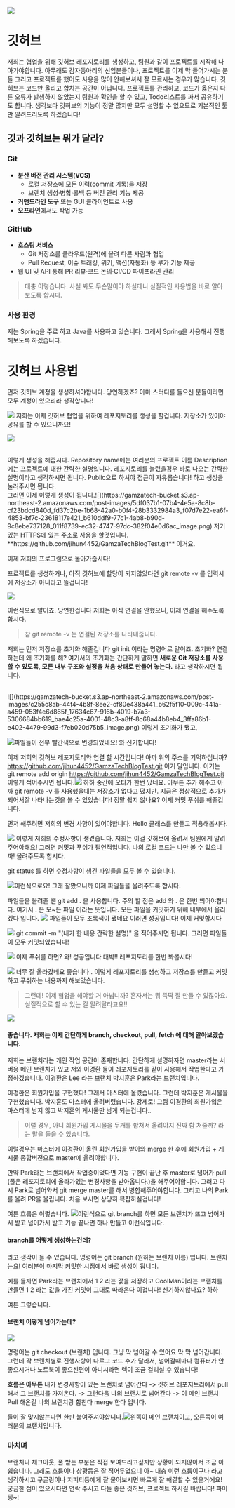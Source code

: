 ![](https://gamzatech-bucket.s3.ap-northeast-2.amazonaws.com/post-images/cfd9c9d5-92dd-4cd5-965b-623a8c713603_467134f9-93e5-4991-9f2d-1ff9f2c896ce_f85f0323-893b-4f89-a889-c94c00115150_8d211878-c2fe-4f4c-a17e-6e21a5853133_63993e74-2b0b-4b1c-978b-0b4aafaf3192_image.png)

# 깃허브

저희는 협업을 위해 깃허브 레포지토리를 생성하고, 팀원과 같이 프로젝트를 시작해 나아가야합니다.
아무래도 감자동아리의 신입분들이나, 프로젝트를 이제 막 들어가시는 분들 그리고 프로젝트를 했어도 
사용을 많이 안해보셔서 잘 모르시는 경우가 많습니다. 깃허브는 코드만 올리고 합치는 공간이 아닙니다. 
프로젝트를 관리하고, 코드가 옳은지 다른 오류가 발생하지 않았는지 팀원과 확인을 할 수 있고,
Todo리스트를 짜서 공유하기도 합니다. 생각보다 깃허브의 기능이 정말 많지만 모두 설명할 수 없으므로
 기본적인 툴만 알려드리도록 하겠습니다!

## 깃과 깃허브는 뭐가 달라?

### Git

* **분산 버전 관리 시스템(VCS)**
    * 로컬 저장소에 모든 이력(commit 기록)을 저장
    * 브랜치 생성·병합·롤백 등 버전 관리 기능 제공
* **커맨드라인 도구** 또는 GUI 클라이언트로 사용
* **오프라인**에서도 작업 가능

### GitHub

* **호스팅 서비스**
    * Git 저장소를 클라우드(원격)에 올려 다른 사람과 협업
    * Pull Request, 이슈 트래킹, 위키, 액션(자동화) 등 부가 기능 제공
* 웹 UI 및 API 통해 PR 리뷰·코드 논의·CI/CD 파이프라인 관리

> 대충 이렇습니다. 사실 봐도 무슨말이야 하실테니 실질적인 사용법을 바로 알아보도록 합시다.

### 사용 환경

저는 Spring을 주로 하고 Java를 사용하고 있습니다. 그래서 Spring을 사용해서 진행해보도록 하겠습니다.

# 깃허브 사용법

먼저 깃허브 계정을 생성하셔야합니다. 당연하겠죠? 아마 스터디를 들으신 분들이라면 모두 계정이 있으리라 생각합니다!

![](https://gamzatech-bucket.s3.ap-northeast-2.amazonaws.com/post-images/919fa53e-f3d2-43c8-99c1-f4c6938ddc89_d4f0d806-7cf5-4774-96b3-30dbdb948403_3f55f574-4689-4026-8539-3d6d783be902_b9344861-1047-47d9-8bfb-5f8e76f46496_c03ac372-7aa5-42a5-9489-9c8d8948766c_image.png)
저희는 이제 깃허브 협업을 위하여 레포지토리를 생성을 할겁니다. 저장소가 있어야 공유를 할 수 있으니까요!

![](https://gamzatech-bucket.s3.ap-northeast-2.amazonaws.com/post-images/e929296c-211a-4325-a7fe-638506d95559_e30af1d6-59ae-46d9-9209-4cfda74c890f_b4626e3a-7d3f-4980-8416-c25839d9cf6f_239afd0b-0ce5-42c1-bdb8-4eeeb3ae6a1e_4f6b5623-65e1-4601-8039-eaa8f3cb58cf_image.png)

<br>
이렇게 생성을 해줍시다. Repository name에는 여러분의 프로젝트 이름
Description에는 프로젝트에 대한 간략한 설명입니다. 레포지토리를 눌렀을경우 바로 나오는 간략한 설명이라고 생각하시면 됩니다.
Public으로 하셔야 접근이 자유롭습니다! 하고 생성을 눌러주시면 됩니다.

<br>
그러면 이제 이렇게 생성이 됩니다.![](https://gamzatech-bucket.s3.ap-northeast-2.amazonaws.com/post-images/5df037b1-07b4-4e5a-8c8b-cf23bdcd840d_fd37c2be-1b68-42a0-b0f4-28b3332984a3_f07d7e22-ea6f-4853-bf7c-23618117e421_b610ddf9-77c1-4ab8-b90d-9c8ebe737128_011f8739-ec32-4747-97dc-382f04e0d6ac_image.png)
저기 있는 HTTPS에 있는 주소로 사용을 할것입니다.
**https://github.com/jihun4452/GamzaTechBlogTest.git** 이거요.

이제 저희의 프로그램으로 돌아가줍시다!

프로젝트를 생성하거나, 아직 깃허브에 할당이 되지않았다면 git remote -v 를 입력시에 저장소가 아니라고 뜰겁니다!

![](https://gamzatech-bucket.s3.ap-northeast-2.amazonaws.com/post-images/9df2888b-7ef8-4c99-9406-c4ecc402c3ff_d3cd4241-9cea-4ad4-af56-8bc6dd287a04_e3a2acce-5f87-4dec-b2c4-e21306ba1228_498a515c-4337-4067-89e7-e4098e38eb19_55853d72-a9bf-4412-973a-ef07e067ff27_image.png)

이런식으로 말이죠. 당연한겁니다 저희는 아직 연결을 안했으니, 이제 연결을 해주도록 합시다.

> 참 git remote -v 는 연결된 저장소를 나타내줍니다.

저희는 먼저 저장소를 초기화 해줄겁니다 git init 이라는 명령어로 말이죠. 초기화? 연결하는데 왜 초기화를 해?
여기서의 초기화는 간단하게 말하면 **새로운 Git 저장소를 사용할 수 있도록, 모든 내부 구조와 설정을 처음 상태로 만들어 놓는다.**
 라고 생각하시면 됩니다.

<br>
![](https://gamzatech-bucket.s3.ap-northeast-2.amazonaws.com/post-images/c255c8ab-44f4-4b8f-8ee2-cf80e438a441_b62f5f10-009c-441a-a459-053f4e6d865f_17634c67-916b-4019-b7a3-5306684bb619_bae4c25a-4001-48c3-a8ff-8c68a44b8eb4_3ffa86b1-e402-4479-99d3-f7eb020d75b5_image.png)
이렇게 초기화가 됐고, 

![](https://gamzatech-bucket.s3.ap-northeast-2.amazonaws.com/post-images/dd21e205-ca79-48ae-b3e3-0d1c599f6cb5_0885c99f-36a5-4206-8030-df317f7c648f_57377ff4-f3b2-467a-a8d0-60d4500eda97_b1aac0e7-7ef0-4972-9e05-0ae2ac60ee24_9fbd8f22-847b-443a-98eb-3d9f6758f905_image.png)파일들이 전부 빨간색으로 변경되었네요! 와 신기합니다!

이제 저희의 깃허브 레포지토리와 연결 할 시간입니다! 아까 위의 주소를 기억하십니까? https://github.com/jihun4452/GamzaTechBlogTest.git 이거 말입니다.
이거는 git remote add origin https://github.com/jihun4452/GamzaTechBlogTest.git 이렇게 적어주시면 됩니다.![](https://gamzatech-bucket.s3.ap-northeast-2.amazonaws.com/post-images/fc4c8af7-e876-4125-abde-9f71d9c5a5d2_1d05af13-8baf-4c6a-8236-f8b06a1f556e_cbecd2f6-458a-4c2e-a7d7-58311cf8f88c_7421d856-5c00-469a-812b-745ff4d604ff_0c1f6936-5be8-4a04-9b15-629257790a03_image.png)
하하 중간에 오타가 한번 났네요. 아무튼 추가 해주고 아까 git remote -v 를 사용했을때는 저장소가 없다고 떴지만.
 지금은 정상적으로 추가가 되어서잘 나타나는것을 볼 수 있었습니다! 정말 쉽지 않나요? 이제 커밋 푸쉬를 해줄겁니다.

먼저 해주려면 저희의 변경 사항이 있어야합니다. Hello 클래스를 만들고 적용해봅시다. 

![](https://gamzatech-bucket.s3.ap-northeast-2.amazonaws.com/post-images/12d2433c-55b9-4141-b3ef-b2952ff1387b_a5e52d3c-18ba-4a01-aced-9adc3dc7b2cb_8c0d1da1-9e65-4879-9112-ed3e35be7acb_88f5378d-a7c5-459c-8e32-6ea91cb1dd10_5fd23813-3401-4785-9b06-a7d629a733a5_image.png)
이렇게 저희의 수정사항이 생겼습니다. 저희는 이걸 깃허브에 올려서 팀원에게 알려주어야해요! 그러면 커밋과 푸쉬가 필연적입니다.
나의 로컬 코드는 나만 볼 수 있으니까! 올려주도록 합시다.

git status 를 하면 수정사항이 생긴 파일들을 모두 볼 수 있습니다.

![](https://gamzatech-bucket.s3.ap-northeast-2.amazonaws.com/post-images/ee0ac367-4be7-43df-986b-08ef4d534b4a_53d05730-db1e-4125-938c-26cf05d11d44_cc3cfd68-197f-439a-9d41-6f8965033010_df768a6d-9d2c-48b1-a74c-3a9a4b1bd223_cd8f0eb8-caf6-46bd-b5b6-2535e24e2197_image.png)이런식으로요! 그래 잘봤으니까 이제 파일들을 올려주도록 합시다.

파일들을 올려줄 땐 git add . 을 사용합니다. 주의 할 점은 add 와 . 은 한번 띄어야합니다. 여기서 . 은 모\~든 파일 이라는 뜻입니다. 
모든 파일을 커밋하기 위해 내부에서 올리겠다 입니다.
![](https://gamzatech-bucket.s3.ap-northeast-2.amazonaws.com/post-images/d467aac0-d26a-4bb7-bce2-de8cd9cf4b45_6320f1d2-05d9-480d-b221-c4273c9d774d_6d0faf3c-f55e-4145-8e70-1bdbe3834b2b_32c7d724-8eb5-401f-bbc6-ef318f92d6d4_00263d66-6cef-4a6f-9ae5-3888ad017433_image.png)
파일들이 모두 초록색이 됐네요 이러면 성공입니다! 이제 커밋합시다

![](https://gamzatech-bucket.s3.ap-northeast-2.amazonaws.com/post-images/452bf0e9-250c-4a8a-8522-f3084939d6a8_3aeb1532-1ca7-4b32-9158-5d68dd08140d_04321e11-125c-4061-80ed-e6ad06372f68_3b1ba539-f6a9-488e-a640-f4ec46b6f781_96d6cbb7-7a2e-4d16-a20d-e1e5e17b15d1_image.png)
git commit -m "(내가 한 내용 간략한 설명)" 을 적어주시면 됩니다. 그러면 파일들이 모두 커밋되었습니다!

![](https://gamzatech-bucket.s3.ap-northeast-2.amazonaws.com/post-images/a8e7965e-d718-4419-b3fb-8feb67fadfe5_009f76d3-6b5e-4f3d-98d5-fc7134d94f75_5a354a30-3e4f-485f-b3cc-e78ef8b0aa2b_cb547a0c-f000-4cbb-a87b-7cd2093cc511_ef503531-ad64-438e-a93e-e67f40b034b7_image.png)
이제 푸쉬를 하면? 와! 성공입니다 대박!! 레포지토리를 한번 봐봅시다!

![](https://gamzatech-bucket.s3.ap-northeast-2.amazonaws.com/post-images/bcd55345-839b-4094-9287-d7cf5947055a_0a5090e7-bdbd-4adc-a507-238102caf9d4_3ef925cd-9455-489c-81c1-675c7c8a46d9_e72dc89f-355c-45e4-b7eb-dad149de0fa2_e8a4eb75-99eb-4ce6-9d77-a16712680dfd_image.png)
너무 잘 올라갔네요 좋습니다 . 이렇게 레포지토리를 생성하고 저장소를 만들고 커밋하고 푸쉬하는 내용까지 해보았습니다.

> 그런데! 이제 협업을 해야할 거 아닙니까? 혼자서는 뭐 뚝딱 잘 만들 수 있잖아요.
> 실질적으로 할 수 있는 걸 알려달라고요!!

![](https://gamzatech-bucket.s3.ap-northeast-2.amazonaws.com/post-images/904d544a-a92d-4b4a-a1e3-4aa6edf4b7b5_18bf4412-3145-4b26-92ca-edf8bd561804_32917448-b9c7-4d25-b321-a603c7a6317e_bfdff7df-49f8-4621-966d-47234bc6966d_5a903750-6d5d-4cec-bcc9-44808402589e_image.png)

#### 좋습니다. 저희는 이제 간단하게 branch, checkout, pull, fetch 에 대해 알아보겠습니다.

저희는 브랜치라는 개인 작업 공간이 존재합니다. 간단하게 설명하자면 master라는 서버용 메인 브랜치가 있고 저와 
이경환 둘이 레포지토리를 같이 사용해서 작업한다고 가정하겠습니다. 
이경환은 Lee 라는 브랜치
박지훈은 Park라는 브랜치입니다.

이경환은 회원가입을 구현했다! 그래서 마스터에 올렸습니다. 그런데 박지훈은 게시물을 구현했습니다. 
박지훈도 마스터에 올려버렸습니다. 강제로! 그럼 이경환의 회원가입은 마스터에 남지 않고 박지훈의 게시물만 남게 되는겁니다..

> 이럴 경우, 아니 회원가입 게시물을 두개를 합쳐서 올려야지 진짜 함 쳐줄까? 라는 말을 들을 수 있습니다.


이럴경우는 마스터에 이경환이 올린 회원가입을 받아와 merge 한 후에 회원가입 + 게시물 종합버전으로 master에 올려야합니다.

만약 Park라는 브랜치에서 작업중이었다면 기능 구현이 끝난 후 master로 넘어가
 pull (풀은 레포지토리에 올라가있는 변경사항을 받아옵니다.)을 해주어야합니다.
그러고 다시 Park로 넘어와서 git merge master를 해서 병합해주어야합니다. 
그리고 나의 Park를 올려 PR을 올립니다. 처음 보시면 상당히 복잡하실겁니다!

여튼 흐름은 이렇습니다.
![](https://gamzatech-bucket.s3.ap-northeast-2.amazonaws.com/post-images/c4907e6b-02aa-4075-a75f-ab866a370d44_286307ac-dc21-4b1a-aa2f-41a7bd2e288b_c57dfc93-11f7-45c5-8154-08f93623fbc3_06d4c55e-5d6c-4dd3-94ac-5269ba1ff372_a764d9c4-4487-4281-b287-02e2d862391a_image.png)이런식으로 git branch를 하면 모든 브랜치가 뜨고 넘어가서 받고 넘어가서 받고 기능 끝나면 하나 만들고 이런식입니다.

#### branch를 어떻게 생성하는건데?

라고 생각이 들 수 있습니다. 명령어는 git branch (원하는 브랜치 이름) 입니다.
브랜치는요! 여러분이 마지막 커밋한 시점에서 바로 생성이 됩니다.

예를 들자면 Park라는 브랜치에서 1 2 라는 값을 저장하고 CoolMan이라는 브랜치를 만들면 1 2 라는 값을 가진 커밋이 그대로 따라온다 이겁니다! 신기하지않나요? 하하

여튼 그렇습니다.

#### 브랜치 어떻게 넘어가는데?

![](https://gamzatech-bucket.s3.ap-northeast-2.amazonaws.com/post-images/ff25c537-f97a-410f-b707-a365e54589a4_a656cd06-7762-4ebb-bbef-4d252667afb8_image.png)

명령어는 git checkout (브랜치) 입니다. 그냥 막 넘어갈 수 있어요 막 막 넘어갑니다.
그런데 각 브랜치별로 진행사항이 다르고 코드 수가 달라서, 넘어갈때마다 컴퓨터가 안좋으시거나 노트북이 좋으신편이 아니시라면 렉이 조금 걸리실 수 있습니다!

**흐름은 아무튼**
내가 변경사항이 있는 브랜치로 넘어간다 -> 깃허브 레포지토리에서 pull해서 그 브랜치를 가져온다. -> 그런다음 나의 브랜치로 넘어간다
-> 이 메인 브랜치 Pull 해온걸 나의 브랜치랑 합친다 merge 한다 입니다.

둘이 잘 맞지않는다면 한판 붙여주셔야합니다.![](https://gamzatech-bucket.s3.ap-northeast-2.amazonaws.com/post-images/308a5758-73e4-4d82-ada7-c2133b5c5a83_3b703ab2-53bc-4b27-a572-b78a8f14aeb5_0761c4ba-c479-41b8-907d-6787c4c78cbb_b80ba03f-e13e-4ead-88ff-7d770e17c298_38b32811-2ad7-480a-aa3f-24c4a9acf072_image.png)왼쪽이 메인 브랜치이고, 오른쪽이 여러분의 브랜치입니다.

### 마치며

브랜치나 체크아웃, 풀 받는 부분은 직접 보여드리고싶지만 상황이 되지않아서 조금 아쉽습니다. 
그래도 흐름이나 상황등은 잘 적어두었으니 아\~ 대충 이런 흐름이구나
라고 생각하시고 구글링이나 지피티등에게 잘 물어보시면 빠르게 잘 해결할 수 있을거에요! 
궁금한 점이 있으시다면 연락 주시고 다들 좋은 깃허브, 프로젝트 하시길 바랍니다! 파이팅\~!